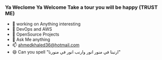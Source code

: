 ### Ya Weclome Ya Welcome Take a tour you will be happy (TRUST ME)
- 🔭 working on Anything interesting
- 🌱 DevOps and AWS
- 👯 OpenSource Projects
- 💬 Ask Me anything
- 📫 ahmedkhaled36@hotmail.com
- 😄 Can you spell "ارنبنا في منور انور وارنب انور في منورنا"  
